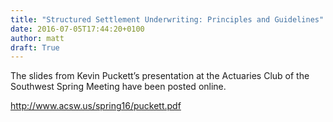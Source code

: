 ```yaml
---
title: "Structured Settlement Underwriting: Principles and Guidelines"
date: 2016-07-05T17:44:20+0100
author: matt
draft: True
---
```

The slides from Kevin Puckett’s presentation at the Actuaries Club of the Southwest Spring Meeting have been posted online.

http://www.acsw.us/spring16/puckett.pdf
